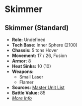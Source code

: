 # Skimmer 

## Skimmer (Standard) 

- **Role:** Undefined 
- **Tech Base:** Inner Sphere (2100) 
- **Chassis:** 5 tons Hover 
- **Movement:** 17 / 26, Fusion 
- **Armor:** 8 
- **Heat Sinks:** 10 (10) 
- **Weapons:** 
  - Small Laser 
  - Flamer 
- **Sources:** [Master Unit List](http://masterunitlist.info/Unit/Details/5065) 
- **Battle Value:** 85 
- [*More Info*](skimmer/skimmer_standard.md) 

